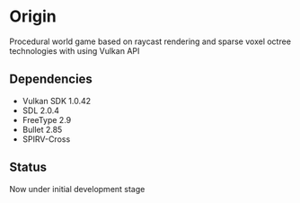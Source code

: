 # Origin
Procedural world game based on raycast rendering and sparse voxel octree technologies with using Vulkan API

## Dependencies
- Vulkan SDK 1.0.42
- SDL 2.0.4
- FreeType 2.9
- Bullet 2.85
- SPIRV-Cross

## Status
Now under initial development stage
